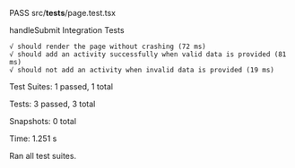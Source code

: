  PASS  src/__tests__/page.test.tsx
  
handleSubmit Integration Tests

    √ should render the page without crashing (72 ms)
    √ should add an activity successfully when valid data is provided (81 ms)
    √ should not add an activity when invalid data is provided (19 ms)

Test Suites: 1 passed, 1 total

Tests:       3 passed, 3 total

Snapshots:   0 total

Time:        1.251 s

Ran all test suites.
